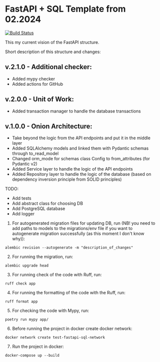 # FastAPI + SQL Template from 02.2024

[![Build Status](https://github.com/vvandriichuk/fastapi_db_template_02_2024/actions/workflows/checks.yml/badge.svg?branch=main)](https://github.com/vvandriichuk/fastapi_db_template_02_2024/actions/workflows/checks.yml)

This my current vision of the FastAPI structure.

Short description of this structure and changes:

v.2.1.0 - Additional checker:
-
- Added mypy checker
- Added actions for GitHub

v.2.0.0 - Unit of Work:
-
- Added transaction manager to handle the database transactions

v.1.0.0 - Onion Architecture:
-
- Take beyond the logic from the API endpoints and put it in the middle layer
- Added SQLAlchemy models and linked them with Pydantic schemas through to_read_model
- Changed orm_mode for schemas class Config to from_attributes (for Pydantic v2)
- Added Service layer to handle the logic of the API endpoints
- Added Repository layer to handle the logic of the database (based on dependency inversion principle from SOLID principles)

TODO:

- Add tests
- Add abstract class for choosing DB
- Add PostgreSQL database
- Add logger


1. For autogenerated migration files for updating DB, run (NB! you need to add paths to models to the migrations/env file if you want to autogenerate migration successfully (as this moment I don't know why)):

```
alembic revision --autogenerate -m "description_of_changes"

```

2. For running the migration, run:

```
alembic upgrade head
```

3. For running check of the code with Ruff, run:

```
ruff check app
```

4. For running the formatting of the code with the Ruff, run:

```
ruff format app
```

5. For checking the code with Mypy, run:

```
poetry run mypy app/
```

6. Before running the project in docker create docker network:

```
docker network create test-fastapi-sql-network
```
7. Run the project in docker:

```
docker-compose up --build
```
